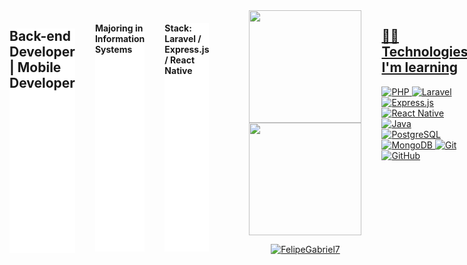 
<div style="display: flex; gap: 2rem;widht: 1200px">


<h2 style="background: #fff"> Back-end Developer | Mobile Developer </h2>
<h4 style="background: #fff"> Majoring in Information Systems </h4>

<h4 style="background: #fff"> Stack: Laravel / Express.js / React Native </h4>



 <a href="https://github.com/FelipeGabriel7"/>
 <div align="center">
  <a href="https://github.com/FelipeGabriel7">
  <img height="180em" src="https://github-readme-stats.vercel.app/api?username=g-lacerda&show_icons=true&theme=dracula&include_all_commits=true&count_private=true"/>
  <img height="180em" src="https://github-readme-stats.vercel.app/api/top-langs/?username=g-lacerda&layout=compact&langs_count=7&theme=dracula"/>
<p align="center" ><img src="https://github-readme-streak-stats.herokuapp.com/?user=g-lacerda&theme=dracula" alt="FelipeGabriel7" /></p>
</div>

## 👩‍💻 Technologies I'm learning

![PHP](https://img.shields.io/badge/php-%2320232a.svg?style=for-the-badge&logo=php&logoColor=%2361DAFB)
![Laravel](https://img.shields.io/badge/laravel-hotpink.svg?style=for-the-badge&logo=laravel&logoColor=white)
![Express.js](https://img.shields.io/badge/express-%23323330.svg?style=for-the-badge&logo=express&logoColor=%23F7DF1E)
![React Native](https://img.shields.io/badge/react-%23E34F26.svg?style=for-the-badge&logo=react&logoColor=white)
![Java](https://img.shields.io/badge/java-%23E34F26.svg?style=for-the-badge&logo=openjdk&logoColor=white)
![PostgreSQL](https://img.shields.io/badge/postgresql-%23593d88.svg?style=for-the-badge&logo=postgresql&logoColor=white)
![MongoDB](https://img.shields.io/badge/mongodb-%23593d88.svg?style=for-the-badge&logo=mongodb&logoColor=white)
![Git](https://img.shields.io/badge/git-%23121011.svg?style=for-the-badge&logo=git&logoColor=white)
![GitHub](https://img.shields.io/badge/github-%23121011.svg?style=for-the-badge&logo=github&logoColor=white)


<div align="center">
   <hr />
  <h3 class="text-align: center"> Contact </h3>
 

  <a href="https://www.instagram.com/lacerda.jpg" target="_blank"><img src="https://img.shields.io/badge/-Instagram-%23E4405F?style=for-the-badge&logo=instagram&logoColor=white" target="_blank"></a>
  <a href = "mailto:guilacerda.28z@gmail.com"><img src="https://img.shields.io/badge/-Gmail-%23333?style=for-the-badge&logo=gmail&logoColor=dark" target="_blank"></a>
  <a href="https://www.linkedin.com/in/g-lacerda/" target="_blank"><img src="https://img.shields.io/badge/-LinkedIn-%230077B5?style=for-the-badge&logo=linkedin&logoColor=dark" target="_blank"></a> 
  

  
  
  </div>

</div>
